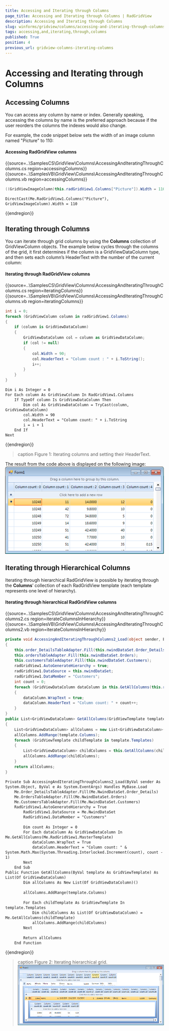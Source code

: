 ```yaml
---
title: Accessing and Iterating through Columns
page_title: Accessing and Iterating through Columns | RadGridView
description: Accessing and Iterating through Columns
slug: winforms/gridview/columns/accessing-and-iterating-through-columns
tags: accessing,and,iterating,through,columns
published: True
position: 4
previous_url: gridview-columns-iterating-columns
---
```


# Accessing and Iterating through Columns

## Accessing Columns

You can access any column by name or index. Generally speaking, accessing the columns by name is the preferred approach because if the user reorders the columns the indexes would also change.

For example, the code snippet below sets the width of an image column named "Picture" to 110: 

#### Accessing RadGridView columns

{{source=..\SamplesCS\GridView\Columns\AccessingAndIteratingThroughColumns.cs region=accessingColumns}} 
{{source=..\SamplesVB\GridView\Columns\AccessingAndIteratingThroughColumns.vb region=accessingColumns}} 

````C#
((GridViewImageColumn)this.radGridView1.Columns["Picture"]).Width = 110;

````
````VB.NET
DirectCast(Me.RadGridView1.Columns("Picture"), GridViewImageColumn).Width = 110

````

{{endregion}}

## Iterating through Columns

You can iterate through grid columns by using the __Columns__ collection of GridViewColumn objects. The example below cycles through the columns of the grid, it first determines if the column is a GridViewDataColumn type, and then sets each column’s HeaderText with the number of the current column:

#### Iterating through RadGridView columns

{{source=..\SamplesCS\GridView\Columns\AccessingAndIteratingThroughColumns.cs region=iteratingColumns}} 
{{source=..\SamplesVB\GridView\Columns\AccessingAndIteratingThroughColumns.vb region=iteratingColumns}} 

````C#
int i = 0;
foreach (GridViewColumn column in radGridView1.Columns)
{
    if (column is GridViewDataColumn)
    {
        GridViewDataColumn col = column as GridViewDataColumn;
        if (col != null)
        {
            col.Width = 90;
            col.HeaderText = "Column count : " + i.ToString();
            i++;
        }
    }
}

````
````VB.NET
Dim i As Integer = 0
For Each column As GridViewColumn In RadGridView1.Columns
    If TypeOf column Is GridViewDataColumn Then
        Dim col As GridViewDataColumn = TryCast(column, GridViewDataColumn)
        col.Width = 90
        col.HeaderText = "Column count: " + i.ToString
        i = i + 1
    End If
Next

````

{{endregion}}

>caption Figure 1: Iterating columns and setting their HeaderText.

The result from the code above is displayed on the following image:![gridview-columns-iterating-columns 001](images/gridview-columns-iterating-columns001.png)

## Iterating through Hierarchical Columns

Iterating through hierarchical RadGridView is possible by iterating through the __Columns__’ collection of each RadGridView template (each template represents one level of hierarchy).

#### Iterating through hierarchical RadGridView columns

{{source=..\SamplesCS\GridView\Columns\AccessingAndIteratingThroughColumns2.cs region=iterateColumnsInHierarchy}} 
{{source=..\SamplesVB\GridView\Columns\AccessingAndIteratingThroughColumns2.vb region=iterateColumnsInHierarchy}} 

````C#
private void AccessingAndIteratingThroughColumns2_Load(object sender, EventArgs e)
{
    this.order_DetailsTableAdapter.Fill(this.nwindDataSet.Order_Details);
    this.ordersTableAdapter.Fill(this.nwindDataSet.Orders);
    this.customersTableAdapter.Fill(this.nwindDataSet.Customers);
    radGridView1.AutoGenerateHierarchy = true;
    radGridView1.DataSource = this.nwindDataSet;
    radGridView1.DataMember = "Customers";
    int count = 0;
    foreach (GridViewDataColumn dataColumn in this.GetAllColumns(this.radGridView1.MasterTemplate))
    {
        dataColumn.WrapText = true;
        dataColumn.HeaderText = "Column count: " + count++;
    }
}
public List<GridViewDataColumn> GetAllColumns(GridViewTemplate template)
{
    List<GridViewDataColumn> allColumns = new List<GridViewDataColumn>();
    allColumns.AddRange(template.Columns);
    foreach (GridViewTemplate childTemplate in template.Templates)
    {
        List<GridViewDataColumn> childColumns = this.GetAllColumns(childTemplate);
        allColumns.AddRange(childColumns);
    }
    return allColumns;
}

````
````VB.NET
Private Sub AccessingAndIteratingThroughColumns2_Load(ByVal sender As System.Object, ByVal e As System.EventArgs) Handles MyBase.Load
    Me.Order_DetailsTableAdapter.Fill(Me.NwindDataSet.Order_Details)
    Me.OrdersTableAdapter.Fill(Me.NwindDataSet.Orders)
    Me.CustomersTableAdapter.Fill(Me.NwindDataSet.Customers)
    RadGridView1.AutoGenerateHierarchy = True
        RadGridView1.DataSource = Me.NwindDataSet
        RadGridView1.DataMember = "Customers"

        Dim count As Integer = 0
        For Each dataColumn As GridViewDataColumn In Me.GetAllColumns(Me.RadGridView1.MasterTemplate)
            dataColumn.WrapText = True
            dataColumn.HeaderText = "Column count: " & System.Math.Max(System.Threading.Interlocked.Increment(count), count - 1)
        Next
    End Sub
Public Function GetAllColumns(ByVal template As GridViewTemplate) As List(Of GridViewDataColumn)
        Dim allColumns As New List(Of GridViewDataColumn)()

        allColumns.AddRange(template.Columns)

        For Each childTemplate As GridViewTemplate In template.Templates
            Dim childColumns As List(Of GridViewDataColumn) = Me.GetAllColumns(childTemplate)
            allColumns.AddRange(childColumns)
        Next

        Return allColumns
    End Function

````

{{endregion}} 

>caption Figure 2: Iterating hierarchical grid.
![gridview-columns-iterating-columns 002](images/gridview-columns-iterating-columns002.png)
